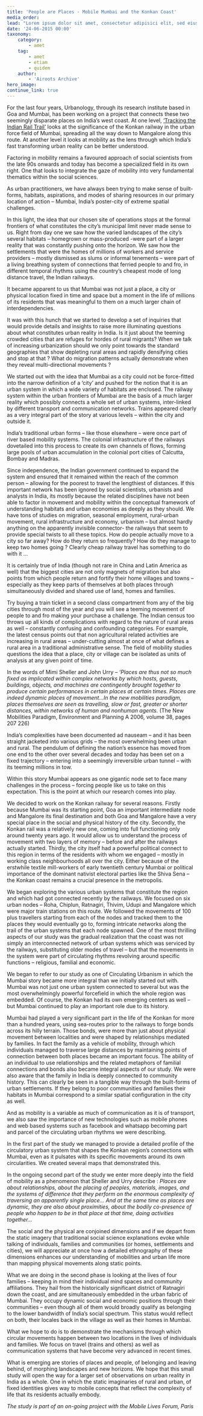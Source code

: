 ```yaml
---
title: 'People are Places - Mobile Mumbai and the Konkan Coast'
media_order: 
lead: "Lorem ipsum dolor sit amet, consectetur adipisici elit, sed eiusmod tempor incidunt ut labore et dolore magna aliqua. Curabitur blandit tempus ardua ridiculus sed magna. Prima luce, cum quibus mons aliud consensu ab eo. Ambitioni dedisse scripsisse iudicaretur. Quam temere in vitiis, legem sancimus haerentia.\r\nNec dubitamus multa iter quae et nos invenerat. Magna pars studiorum, prodita quaerimus. Plura mihi bona sunt, inclinet, amari petere vellent. Quis aute iure reprehenderit in voluptate velit esse. Unam incolunt Belgae, aliam Aquitani, tertiam."
date: '24-06-2015 00:00'
taxonomy:
    category:
        - amet
    tag:
        - amet
        - etiam
        - quidem
    author:
        - 'Airoots Archive'
hero_image:
continue_link: true
---
```


[an_awesome_website_link]: [https://web.archive.org/web/20160525112646/http://en.forumviesmobiles.org/project/2013/06/10/tracking-indian-rail-trail-881]

For the last four years, Urbanology, through its research institute based in Goa and Mumbai,
has been working on a project that connects these two seemingly disparate places on India’s
west coast. At one level, [‘Tracking the Indian Rail Trail’][an_awesome_website_link] looks at the significance of the Konkan
railway in the urban force field of Mumbai, spreading all the way down to Mangalore along this
route. At another level it looks at mobility as the lens through which India’s fast transforming
urban reality can be better understood.

Factoring in mobility remains a favoured approach of social scientists from the late 90s onwards
and today has become a specialized field in its own right. One that looks to integrate the gaze of
mobility into very fundamental thematics within the social sciences.

As urban practitioners, we have always been trying to make sense of built-forms, habitats,
aspirations, and modes of sharing resources in our primary location of action – Mumbai, India’s
poster-city of extreme spatial challenges.

In this light, the idea that our chosen site of operations stops at the formal frontiers of what
constitutes the city’s municipal limit never made sense to us. Right from day one we saw how
the varied landscapes of the city’s several habitats – homegrown or mass-produced -were part
of a larger reality that was constantly pushing onto the horizon. We saw how the settlements
that were the homes of millions of workers and service providers – mostly dismissed as slums or
informal tenements – were part of a living breathing system of connections that ferried people to
and fro, in different temporal rhythms using the country’s cheapest mode of long distance travel,
the Indian railways.

It became apparent to us that Mumbai was not just a place, a city or physical location fixed in
time and space but a moment in the life of millions of its residents that was meaningful to them
on a much larger chain of interdependencies.

It was with this hunch that we started to develop a set of inquiries that would provide details and
insights to raise more illuminating questions about what constitutes urban reality in India. Is it
just about the teeming crowded cities that are refuges for hordes of rural migrants? When we
talk of increasing urbanization should we only point towards the standard geographies that show
depleting rural areas and rapidly densifying cities and stop at that ? What do migration patterns
actually demonstrate when they reveal multi-directional movements ?

We started out with the idea that Mumbai as a city could not be force-fitted into the narrow
definition of a ‘city’ and pushed for the notion that it is an urban system in which a wide variety
of habitats are enclosed. The railway system within the urban frontiers of Mumbai are the basis
of a much larger reality which possibly connects a whole set of urban systems, inter-linked by
different transport and communication networks. Trains appeared clearly as a very integral part
of the story at various levels – within the city and outside it.

India’s traditional urban forms – like those elsewhere – were once part of river based mobility
systems. The colonial infrastructure of the railways dovetailed into this process to create its own
channels of flows, forming large pools of urban accumulation in the colonial port cities of
Calcutta, Bombay and Madras.

Since independence, the Indian government continued to expand the system and ensured that it
remained within the reach of the common person – allowing for the poorest to travel the
lengthiest of distances. If this important network has been ignored by social scientists, urbanists
and analysts in India, its mostly because the related disciplines have not been able to factor in
movement and mobility within the conceptual framework of understanding habitats and urban
economies as deeply as they should. We have tons of studies on migration, seasonal
employment, rural-urban movement, rural infrastructure and economy, urbanism – but almost
hardly anything on the apparently invisible connector- the railways that seem to provide special
twists to all these topics. How do people actually move to a city so far away? How do they return
so frequently? How do they manage to keep two homes going ? Clearly cheap railway travel
has something to do with it ...

It is certainly true of India (though not rare in China and Latin America as well) that the biggest
cities are not only magnets of migration but also points from which people return and fortify their
home villages and towns – especially as they keep parts of themselves at both places through
simultaneously divided and shared use of land, homes and families.

Try buying a train ticket in a second class compartment from any of the big cities through most
of the year and you will see a teeming movement of people to and fro making your purchase a
challenge. The Indian census too throws up all kinds of complications with regard to the nature
of rural areas as well – constantly confusing and confounding categories. For example, the
latest census points out that non agricultural related activities are increasing in rural areas –
under-cutting almost at once of what defines a rural area in a traditional administrative sense.
The field of mobility studies questions the idea that a place, city or village can be isolated as
units of analysis at any given point of time.

In the words of Mimi Sheller and John Urry – *‘Places are thus not so much fixed as implicated within complex networks by which hosts,
guests, buildings, objects, and machines are contingently brought together to produce certain
performances in certain places at certain times. Places are indeed dynamic places of
movement...In the new mobilities paradigm, places themselves are seen as travelling, slow or
fast, greater or shorter distances, within networks of human and nonhuman agents.* (The New
Mobilities Paradigm, Environment and Planning A 2006, volume 38, pages 207 226)

India’s complexities have been documented ad nauseam – and it has been straight jacketed into
various grids – the most overwhelming been urban and rural. The pendulum of defining the
nation’s essence has moved from one end to the other over several decades and today has
been set on a fixed trajectory – entering into a seemingly irreversible urban tunnel – with its
teeming millions in tow.

Within this story Mumbai appears as one gigantic node set to face many challenges in the
process – forcing people like us to take on this expectation. This is the point at which our research comes into play.

We decided to work on the Konkan railway for several reasons. Firstly because Mumbai was its
starting point, Goa an important intermediate node and Mangalore its final destination and both
Goa and Mangalore have a very special place in the social and physical history of the city.
Secondly, the Konkan rail was a relatively new one, coming into full functioning only around
twenty years ago. It would allow us to understand the process of movement with two layers of
memory – before and after the railways actually started. Thirdly, the city itself had a powerful
political connect to this region in terms of the residents with whom we engaged – mostly in
working class neighbourhoods all over the city. Either because of the erstwhile textile
mill-workers of early twentieth century Mumbai or political importance of the dominant nativist
electoral parties like the Shiva Sena – the Konkan coast remains a crucial presence in the
metropolis.

We began exploring the various urban systems that constitute the region and which had got
connected recently by the railways. We focused on six urban nodes – Roha, Chiplun, Ratnagiri,
Thivim, Udupi and Mangalore which were major train stations on this route. We followed the
movements of 100 plus travellers starting from each of the nodes and tracked them to the
places they would eventually go to, forming intricate networks along the trail of the urban
systems that each node spawned. One of the most thrilling aspects of our study was the gradual
realization that the coast was not simply an interconnected network of urban systems which was
serviced by the railways, substituting older modes of travel – but that the movements in the
system were part of circulating rhythms revolving around specific functions – religious, familial
and economic.

We began to refer to our study as one of Circulating Urbanism in which the Mumbai story
became more integral than we initially started out with. Mumbai was not just one urban system
connected to several but was the most overwhelmingly powerful forcefield in which the whole
region was embedded. Of course, the Konkan had its own emerging centers as well – but
Mumbai continued to play an important role due to its history.

Mumbai had played a very significant part in the life of the Konkan for more than a hundred
years, using sea-routes prior to the railways to forge bonds across its hilly terrain. Those bonds, were more than just about physical movement between localities and were shaped by
relationships mediated by families. In fact the family as a vehicle of mobility, through which
individuals managed to traverse large distances by maintaining points of connection between
both places became an important focus. The ability of an individual to use relationships and the
related metaphors of familial connections and bonds also became integral aspects of our study.
We were also aware that the family in India is deeply connected to community history. This can
clearly be seen in a tangible way through the built-forms of urban settlements. If they belong to
poor communities and families their habitats in Mumbai correspond to a similar spatial
configuration in the city as well.

And as mobility is a variable as much of communication as it is of transport, we also saw the
importance of new technologies such as mobile phones and web based systems such as
facebook and whatsapp becoming part and parcel of the circulating urban rhythms we were
describing.

In the first part of the study we managed to provide a detailed profile of the circulatory urban
system that shapes the Konkan region’s connections with Mumbai, even as it pulsates with its
specific movements around its own circularities. We created several maps that demonstrated
this.

In the ongoing second part of the study we enter more deeply into the field of mobility as a
phenomenon that Sheller and Urry describe :
*Places are about relationships, about the placing of peoples, materials, images, and the
systems of difference that they perform on the enormous complexity of traversing an apparently
single place... And at the same time as places are dynamic, they are also about proximities,
about the bodily co-presence of people who happen to be in that place at that time, doing
activities together...*

The social and the physical are conjoined dimensions and if we depart from the static imagery
that traditional social science explanations evoke while talking of individuals, families and
communities (or homes, settlements and cities), we will appreciate at once how a detailed
ethnography of these dimensions enhances our understanding of mobilities and urban life more
than mapping physical movements along static points.

What we are doing in the second phase is looking at the lives of four families – keeping in mind
their individual mind spaces and community affiliations. They hail from the historically significant
district of Ratnagiri down the coast, and are simultaneously embedded in the urban fabric of
Mumbai. They occupy dynamic social and economic positions through their communities – even
though all of them would broadly qualify as belonging to the lower bandwidth of India’s social
spectrum. This status would reflect on both, their locales back in the village as well as their
homes in Mumbai.

What we hope to do is to demonstrate the mechanisms through which circular movements
happen between two locations in the lives of individuals and families. We focus on travel (trains
and others) as well as communication systems that have become very advanced in recent
times.

What is emerging are stories of places and people, of belonging and leaving behind, of
morphing landscapes and new horizons. We hope that this small study will open the way for a
larger set of observations on urban reality in India as a whole. One in which the static
imaginaries of rural and urban, of fixed identities gives way to mobile concepts that reflect the
complexity of life that its residents actually embody.

*The study is part of an on-going project with the Mobile Lives
Forum, Paris*
